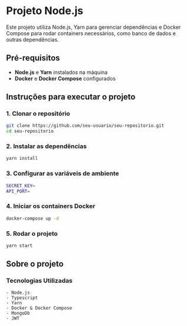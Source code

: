# Projeto Node.js

Este projeto utiliza Node.js, Yarn para gerenciar dependências e Docker Compose para rodar containers necessários, como banco de dados e outras dependências.

## Pré-requisitos

- **Node.js** e **Yarn** instalados na máquina
- **Docker** e **Docker Compose** configurados

## Instruções para executar o projeto

### 1. Clonar o repositório

```bash
git clone https://github.com/seu-usuario/seu-repositorio.git
cd seu-repositorio
```

### 2. Instalar as dependências

```bash
yarn install
```

### 3. Configurar as variáveis de ambiente

```bash
SECRET_KEY=
API_PORT=
```

### 4. Iniciar os containers Docker

```bash
docker-compose up -d
```

### 5. Rodar o projeto

```bash
yarn start
```

## Sobre o projeto

### Tecnologias Utilizadas

```
- Node.js
- Typescript
- Yarn
- Docker & Docker Compose
- MongoDb
- JWT

```
